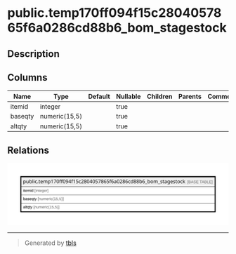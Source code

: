 # public.temp170ff094f15c2804057865f6a0286cd88b6_bom_stagestock

## Description

## Columns

| Name | Type | Default | Nullable | Children | Parents | Comment |
| ---- | ---- | ------- | -------- | -------- | ------- | ------- |
| itemid | integer |  | true |  |  |  |
| baseqty | numeric(15,5) |  | true |  |  |  |
| altqty | numeric(15,5) |  | true |  |  |  |

## Relations

![er](public.temp170ff094f15c2804057865f6a0286cd88b6_bom_stagestock.svg)

---

> Generated by [tbls](https://github.com/k1LoW/tbls)
